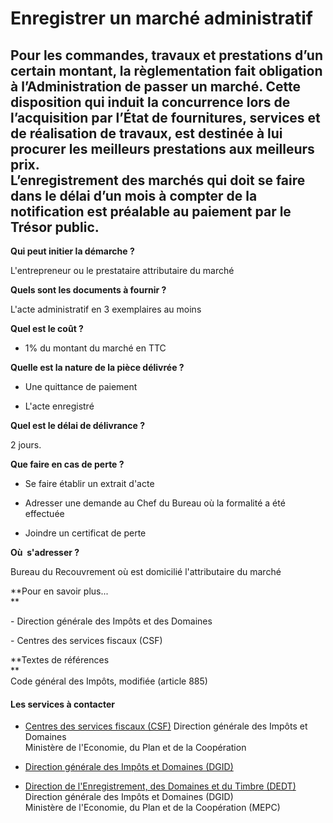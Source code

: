 # Enregistrer un marché administratif

Pour les commandes, travaux et prestations d’un certain montant, la règlementation fait obligation à l’Administration de passer un marché. Cette disposition qui induit la concurrence lors de l’acquisition par l’État de fournitures, services et de réalisation de travaux, est destinée à lui procurer les meilleurs prestations aux meilleurs prix.  
L’enregistrement des marchés qui doit se faire dans le délai d’un mois à compter de la notification est préalable au paiement par le Trésor public.
--------------------------------------------------------------------------------------------------------------------------------------------------------------------------------------------------------------------------------------------------------------------------------------------------------------------------------------------------------------------------------------------------------------------------------------------------------------------------------------------------------------

**Qui peut initier la démarche ?**

L'entrepreneur ou le prestataire attributaire du marché

**Quels sont les documents à fournir ?**

L'acte administratif en 3 exemplaires au moins

**Quel est le coût ?**

*   1% du montant du marché en TTC

**Quelle est la nature de la pièce délivrée ?**

*   Une quittance de paiement

*   L'acte enregistré

**Quel est le délai de délivrance ?**

2 jours.

**Que faire en cas de perte ?**

*   Se faire établir un extrait d'acte

*   Adresser une demande au Chef du Bureau où la formalité a été effectuée

*   Joindre un certificat de perte

**Où  s'adresser ?**

Bureau du Recouvrement où est domicilié l'attributaire du marché

**Pour en savoir plus...  
**

\- Direction générale des Impôts et des Domaines  

\- Centres des services fiscaux (CSF)  
  
**Textes de références  
**  
Code général des Impôts, modifiée (article 885)

#### Les services à contacter

*   [Centres des services fiscaux (CSF)](../../../services/centres-des-services-fiscaux-csf.md) Direction générale des Impôts et Domaines  
    Ministère de l'Economie, du Plan et de la Coopération  
    
*   [Direction générale des Impôts et Domaines (DGID)](../../../services/direction-generale-des-impots-et-domaines-dgid.md)
*   [Direction de l'Enregistrement, des Domaines et du Timbre (DEDT)](../../../services/direction-de-lenregistrement-des-domaines-et-du-timbre-dedt.md) Direction générale des Impôts et Domaines (DGID)  
    Ministère de l'Economie, du Plan et de la Coopération (MEPC)
